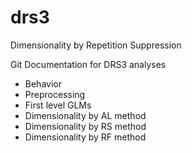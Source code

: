 # drs3
Dimensionality by Repetition Suppression

Git Documentation for DRS3 analyses
- Behavior
- Preprocessing
- First level GLMs
- Dimensionality by AL method 
- Dimensionality by RS method
- Dimensionality by RF method
